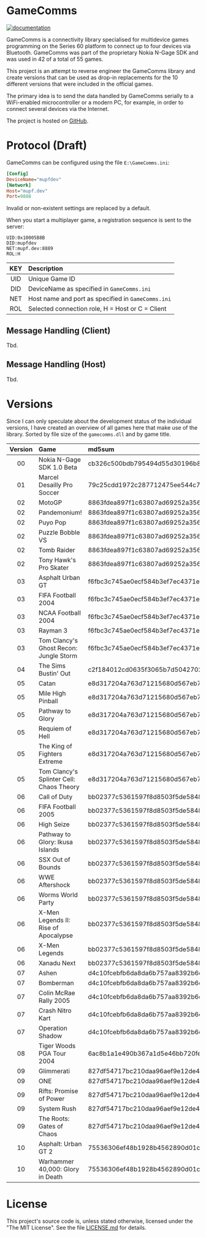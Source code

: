 # GameComms

[![documentation](https://github.com/mupfdev/GameComms/actions/workflows/documentation.yaml/badge.svg)](https://github.com/mupfdev/GameComms/actions/workflows/documentation.yaml)

GameComms is a connectivity library specialised for multidevice games
programming on the Series 60 platform to connect up to four devices via
Bluetooth.  GameComms was part of the proprietary Nokia N-Gage SDK and
was used in 42 of a total of 55 games.

This project is an attempt to reverse engineer the GameComms library and
create versions that can be used as drop-in replacements for the 10
different versions that were included in the official games.

The primary idea is to send the data handled by GameComms serially to a
WiFi-enabled microcontroller or a modern PC, for example, in order to
connect several devices via the Internet.

The project is hosted on [GitHub](https://github.com/mupfdev/GameComms).

# Protocol (Draft)

GameComms can be configured using the file `E:\GameComms.ini`:

```ini
[Config]
DeviceName="mupfdev"
[Network]
Host="mupf.dev"
Port=9888
```

Invalid or non-existent settings are replaced by a default.

When you start a multiplayer game, a registration sequence is sent to the server:

```
UID:0x10005B8B
DID:mupfdev
NET:mupf.dev:8889
ROL:H
```

| KEY | Description                                        |
| :-: | :------------------------------------------------- |
| UID | Unique Game ID                                     |
| DID | DeviceName as specified in `GameComms.ini`         |
| NET | Host name and port as specified in `GameComms.ini` |
| ROL | Selected connection role, H = Host or C = Client   |

## Message Handling (Client)

Tbd.

## Message Handling (Host)

Tbd.

# Versions

Since I can only speculate about the development status of the
individual versions, I have created an overview of all games here that
make use of the library.  Sorted by file size of the `gamecomms.dll` and
by game title.

| Version | Game                                     | md5sum                           | Ordinals |
| :-----: |:---------------------------------------- | :------------------------------- | :------: |
|   00    | Nokia N-Gage SDK 1.0 Beta                | cb326c500bdb795494d55d30196b8711 |    33    |
|   01    | Marcel Desailly Pro Soccer               | 79c25cdd1972c287712475ee544c7bf3 |    33    |
|   02    | MotoGP                                   | 8863fdea897f1c63807ad69252a3566f |    55    |
|   02    | Pandemonium!                             | 8863fdea897f1c63807ad69252a3566f |    55    |
|   02    | Puyo Pop                                 | 8863fdea897f1c63807ad69252a3566f |    55    |
|   02    | Puzzle Bobble VS                         | 8863fdea897f1c63807ad69252a3566f |    55    |
|   02    | Tomb Raider                              | 8863fdea897f1c63807ad69252a3566f |    55    |
|   02    | Tony Hawk's Pro Skater                   | 8863fdea897f1c63807ad69252a3566f |    55    |
|   03    | Asphalt Urban GT                         | f6fbc3c745ae0ecf584b3ef7ec4371ef |    56    |
|   03    | FIFA Football 2004                       | f6fbc3c745ae0ecf584b3ef7ec4371ef |    56    |
|   03    | NCAA Football 2004                       | f6fbc3c745ae0ecf584b3ef7ec4371ef |    56    |
|   03    | Rayman 3                                 | f6fbc3c745ae0ecf584b3ef7ec4371ef |    56    |
|   03    | Tom Clancy's Ghost Recon: Jungle Storm   | f6fbc3c745ae0ecf584b3ef7ec4371ef |    56    |
|   04    | The Sims Bustin' Out                     | c2f184012cd0635f3065b7d5042702ce |    56    |
|   05    | Catan                                    | e8d317204a763d71215680d567eb71e0 |    57    |
|   05    | Mile High Pinball                        | e8d317204a763d71215680d567eb71e0 |    57    |
|   05    | Pathway to Glory                         | e8d317204a763d71215680d567eb71e0 |    57    |
|   05    | Requiem of Hell                          | e8d317204a763d71215680d567eb71e0 |    57    |
|   05    | The King of Fighters Extreme             | e8d317204a763d71215680d567eb71e0 |    57    |
|   05    | Tom Clancy's Splinter Cell: Chaos Theory | e8d317204a763d71215680d567eb71e0 |    57    |
|   06    | Call of Duty                             | bb02377c5361597f8d8503f5de584845 |    57    |
|   06    | FIFA Football 2005                       | bb02377c5361597f8d8503f5de584845 |    57    |
|   06    | High Seize                               | bb02377c5361597f8d8503f5de584845 |    57    |
|   06    | Pathway to Glory: Ikusa Islands          | bb02377c5361597f8d8503f5de584845 |    57    |
|   06    | SSX Out of Bounds                        | bb02377c5361597f8d8503f5de584845 |    57    |
|   06    | WWE Aftershock                           | bb02377c5361597f8d8503f5de584845 |    57    |
|   06    | Worms World Party                        | bb02377c5361597f8d8503f5de584845 |    57    |
|   06    | X-Men Legends II: Rise of Apocalypse     | bb02377c5361597f8d8503f5de584845 |    57    |
|   06    | X-Men Legends                            | bb02377c5361597f8d8503f5de584845 |    57    |
|   06    | Xanadu Next                              | bb02377c5361597f8d8503f5de584845 |    57    |
|   07    | Ashen                                    | d4c10fcebfb6da8da6b757aa8392b6d7 |    57    |
|   07    | Bomberman                                | d4c10fcebfb6da8da6b757aa8392b6d7 |    57    |
|   07    | Colin McRae Rally 2005                   | d4c10fcebfb6da8da6b757aa8392b6d7 |    57    |
|   07    | Crash Nitro Kart                         | d4c10fcebfb6da8da6b757aa8392b6d7 |    57    |
|   07    | Operation Shadow                         | d4c10fcebfb6da8da6b757aa8392b6d7 |    57    |
|   08    | Tiger Woods PGA Tour 2004                | 6ac8b1a1e490b367a1d5e46bb720fe70 |    57    |
|   09    | Glimmerati                               | 827df54717bc210daa96aef9e12de4a3 |    63    |
|   09    | ONE                                      | 827df54717bc210daa96aef9e12de4a3 |    63    |
|   09    | Rifts: Promise of Power                  | 827df54717bc210daa96aef9e12de4a3 |    63    |
|   09    | System Rush                              | 827df54717bc210daa96aef9e12de4a3 |    63    |
|   09    | The Roots: Gates of Chaos                | 827df54717bc210daa96aef9e12de4a3 |    63    |
|   10    | Asphalt: Urban GT 2                      | 75536306ef48b1928b4562890d01c9c6 |    63    |
|   10    | Warhammer 40,000: Glory in Death         | 75536306ef48b1928b4562890d01c9c6 |    63    |

# License

This project's source code is, unless stated otherwise, licensed under
the "The MIT License".  See the file [LICENSE.md](LICENSE.md) for
details.
